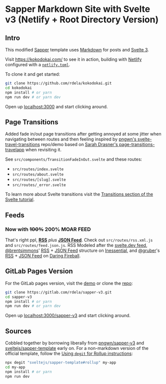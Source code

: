 # Sapper Markdown Site with Svelte v3 (Netlify + Root Directory Version)

## Intro

This modified [Sapper](https://sapper.svelte.dev/) template uses [Markdown](https://daringfireball.net/projects/markdown/) for posts and [Svelte 3](https://svelte.dev/).

Visit <https://kokodokai.com/> to see it in action, building with [Netlify](https://www.netlify.com/) configured with a [`netlify.toml`](https://github.com/rdela/kokodokai/blob/master/netlify.toml).

To clone it and get started:

```bash
git clone https://github.com/rdela/kokodokai.git
cd kokodokai
npm install # or yarn
npm run dev # or yarn dev
```

Open up [localhost:3000](http://localhost:3000/) and start clicking around.

## Page Transitions

Added fade in/out page transitions after getting annoyed at some jitter when navigating between routes and then feeling inspired by [pngwn's svelte-travel-transitions](https://github.com/pngwn/svelte-travel-transitions) repo/demo based on [Sarah Drasner's page-transitions-travelapp](https://github.com/sdras/page-transitions-travelapp) when revisiting it.

See `src/components/TransitionFadeInOut.svelte` and these routes:

- `src/routes/index.svelte`
- `src/routes/about.svelte`
- `src/routes/[slug].svelte`
- `src/routes/_error.svelte`

To learn more about Svelte transitions visit the [Transitions section of the Svelte tutorial](https://svelte.dev/tutorial/transition).

## Feeds

### Now with ~~100%~~ **200%** MOAR FEED

That's right ppl, **[RSS](https://en.wikipedia.org/wiki/RSS)** *plus* **[JSON Feed](https://jsonfeed.org/)**. Check out `src/routes/rss.xml.js` and `src/routes/feed.json.js`.
RSS Modeled after the [svelte.dev feed](https://github.com/sveltejs/v2.svelte.dev/blob/b21e7b90ad7f2d62556eba660314e7238a22ce4a/src/routes/blog/rss.xml.js), [@brentsimmons](https://github.com/brentsimmons)'
[RSS](https://inessential.com/xml/rss.xml) + [JSON Feed](https://inessential.com/feed.json) structure on [Inessential](https://inessential.com/), and [@gruber](https://github.com/gruber)'s [RSS](https://daringfireball.net/feeds/main) + [JSON Feed](https://daringfireball.net/feeds/json) on [Daring Fireball](https://daringfireball.net/feeds/).

## GitLab Pages Version

For the GitLab pages version, visit the [demo](https://rdela.gitlab.io/sapper-v3/) or
clone the [repo](https://gitlab.com/rdela/sapper-v3):

```bash
git clone https://gitlab.com/rdela/sapper-v3.git
cd sapper-v3
npm install # or yarn
npm run dev # or yarn dev
```

Open up [localhost:3000/sapper-v3](http://localhost:3000/sapper-v3/) and start clicking around.

## Sources

Cobbled together by borrowing liberally from [pngwn/sapper-v3](https://github.com/pngwn/sapper-v3) and [sveltejs/sapper-template](https://github.com/sveltejs/sapper-template) early on. For a non-markdown version of the official template, follow the [Using `degit` for Rollup instructions](https://github.com/sveltejs/sapper-template/blob/master/README.md#getting-started):

```sh
npx degit "sveltejs/sapper-template#rollup" my-app
cd my-app
npm install # or yarn
npm run dev
```
